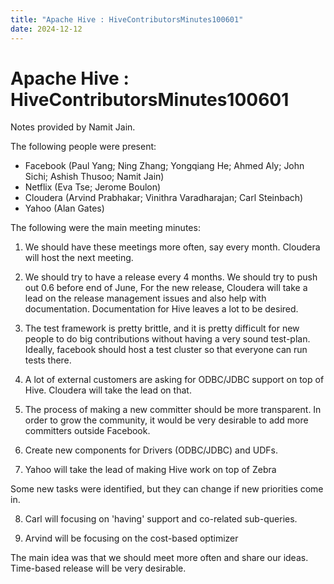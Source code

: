 ```yaml
---
title: "Apache Hive : HiveContributorsMinutes100601"
date: 2024-12-12
---
```










# Apache Hive : HiveContributorsMinutes100601






Notes provided by Namit Jain.


The following people were present:


* Facebook (Paul Yang; Ning Zhang; Yongqiang He; Ahmed Aly; John Sichi; Ashish Thusoo; Namit Jain)
* Netflix (Eva Tse; Jerome Boulon)
* Cloudera (Arvind Prabhakar; Vinithra Varadharajan; Carl Steinbach)
* Yahoo (Alan Gates)


The following were the main meeting minutes:


1. We should have these meetings more often, say every month. Cloudera will host the next meeting.


 2. We should try to have a release every 4 months. We should try to push out 0.6 before end of June, For the new release, Cloudera will take a lead on the release management issues and also help with documentation. Documentation for Hive leaves a lot to be desired.


 3. The test framework is pretty brittle, and it is pretty difficult for new people to do big contributions without having a very sound test-plan. Ideally, facebook should host a test cluster so that everyone can run tests there.


 4. A lot of external customers are asking for ODBC/JDBC support on top of Hive. Cloudera will take the lead on that.


 5. The process of making a new committer should be more transparent. In order to grow the community, it would be very desirable to add more committers outside Facebook.


 6. Create new components for Drivers (ODBC/JDBC) and UDFs.


 7. Yahoo will take the lead of making Hive work on top of Zebra


Some new tasks were identified, but they can change if new priorities come in.


 8. Carl will focusing on 'having' support and co-related sub-queries.


 9. Arvind will be focusing on the cost-based optimizer


The main idea was that we should meet more often and share our ideas. Time-based release will be very desirable.



 

 

